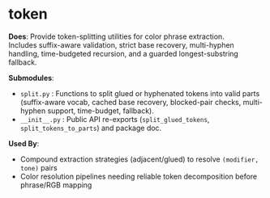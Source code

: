 # token

**Does**: Provide token-splitting utilities for color phrase extraction.  
Includes suffix-aware validation, strict base recovery, multi-hyphen handling, time-budgeted recursion, and a guarded longest-substring fallback.

**Submodules**:
- `split.py` : Functions to split glued or hyphenated tokens into valid parts (suffix-aware vocab, cached base recovery, blocked-pair checks, multi-hyphen support, time-budget, fallback).
- `__init__.py` : Public API re-exports (`split_glued_tokens`, `split_tokens_to_parts`) and package doc.

**Used By**:
- Compound extraction strategies (adjacent/glued) to resolve `(modifier, tone)` pairs  
- Color resolution pipelines needing reliable token decomposition before phrase/RGB mapping
